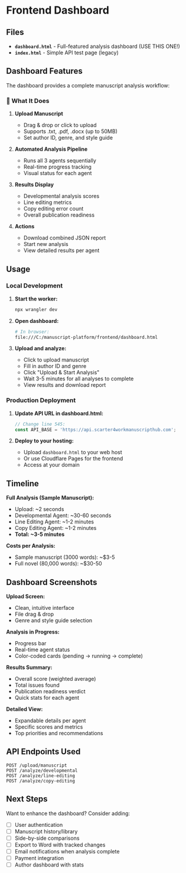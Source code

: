 # Frontend Dashboard

## Files

- **`dashboard.html`** - Full-featured analysis dashboard (USE THIS ONE!)
- **`index.html`** - Simple API test page (legacy)

## Dashboard Features

The dashboard provides a complete manuscript analysis workflow:

### 🎯 What It Does

1. **Upload Manuscript**
   - Drag & drop or click to upload
   - Supports .txt, .pdf, .docx (up to 50MB)
   - Set author ID, genre, and style guide

2. **Automated Analysis Pipeline**
   - Runs all 3 agents sequentially
   - Real-time progress tracking
   - Visual status for each agent

3. **Results Display**
   - Developmental analysis scores
   - Line editing metrics
   - Copy editing error count
   - Overall publication readiness

4. **Actions**
   - Download combined JSON report
   - Start new analysis
   - View detailed results per agent

## Usage

### Local Development

1. **Start the worker:**
   ```bash
   npx wrangler dev
   ```

2. **Open dashboard:**
   ```bash
   # In browser:
   file:///C:/manuscript-platform/frontend/dashboard.html
   ```

3. **Upload and analyze:**
   - Click to upload manuscript
   - Fill in author ID and genre
   - Click "Upload & Start Analysis"
   - Wait 3-5 minutes for all analyses to complete
   - View results and download report

### Production Deployment

1. **Update API URL in dashboard.html:**
   ```javascript
   // Change line 545:
   const API_BASE = 'https://api.scarter4workmanuscripthub.com';
   ```

2. **Deploy to your hosting:**
   - Upload `dashboard.html` to your web host
   - Or use Cloudflare Pages for the frontend
   - Access at your domain

## Timeline

**Full Analysis (Sample Manuscript):**
- Upload: ~2 seconds
- Developmental Agent: ~30-60 seconds
- Line Editing Agent: ~1-2 minutes
- Copy Editing Agent: ~1-2 minutes
- **Total: ~3-5 minutes**

**Costs per Analysis:**
- Sample manuscript (3000 words): ~$3-5
- Full novel (80,000 words): ~$30-50

## Dashboard Screenshots

**Upload Screen:**
- Clean, intuitive interface
- File drag & drop
- Genre and style guide selection

**Analysis in Progress:**
- Progress bar
- Real-time agent status
- Color-coded cards (pending → running → complete)

**Results Summary:**
- Overall score (weighted average)
- Total issues found
- Publication readiness verdict
- Quick stats for each agent

**Detailed View:**
- Expandable details per agent
- Specific scores and metrics
- Top priorities and recommendations

## API Endpoints Used

```
POST /upload/manuscript
POST /analyze/developmental
POST /analyze/line-editing
POST /analyze/copy-editing
```

## Next Steps

Want to enhance the dashboard? Consider adding:

- [ ] User authentication
- [ ] Manuscript history/library
- [ ] Side-by-side comparisons
- [ ] Export to Word with tracked changes
- [ ] Email notifications when analysis complete
- [ ] Payment integration
- [ ] Author dashboard with stats
